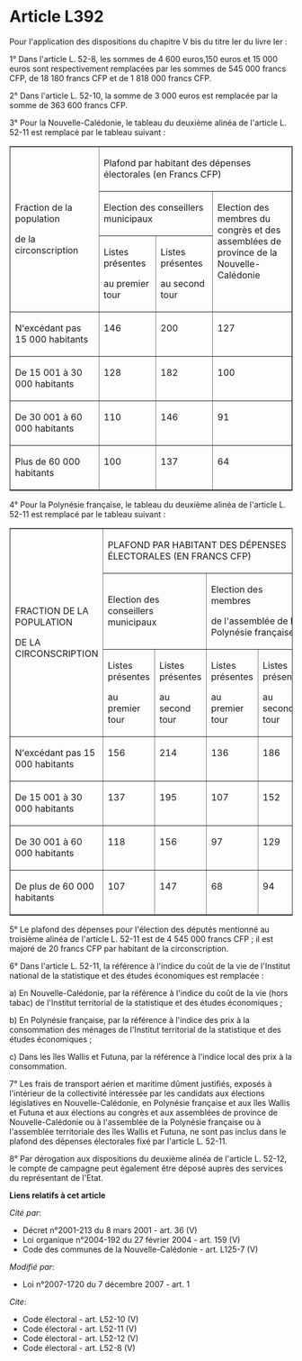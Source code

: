 # Article L392

Pour l'application des dispositions du chapitre V bis du titre Ier du livre Ier : 

1° Dans l'article L. 52-8, les sommes de 4 600 euros,150 euros et 15 000 euros sont respectivement remplacées par les sommes
de 545 000 francs CFP, de 18 180 francs CFP et de 1 818 000 francs CFP. 

2° Dans l'article L. 52-10, la somme de 3 000 euros est remplacée par la somme de 363 600 francs CFP. 

3° Pour la Nouvelle-Calédonie, le tableau du deuxième alinéa de l'article L. 52-11 est remplacé par le tableau suivant :

<table align="center" cellspacing="0" border="1" cellpadding="0">
  <tbody>
    <tr>
      <td rowspan="3" width="227">

Fraction de la population

de la circonscription

</td>
      <td width="454" colspan="3">

Plafond par habitant des dépenses électorales (en Francs CFP)

</td>
    </tr>
    <tr>
      <td width="227" colspan="2">

Election des conseillers municipaux

</td>
      <td valign="top" rowspan="2" width="227">

Election des membres du congrès et des assemblées de province de la Nouvelle-Calédonie

</td>
    </tr>
    <tr>
      <td width="113">

Listes présentes

au premier tour

</td>
      <td width="113">

Listes présentes

au second tour

</td>
    </tr>
    <tr>
      <td width="227" valign="top">

N'excédant pas 15 000 habitants

</td>
      <td valign="top" width="113">

146

</td>
      <td valign="top" width="113">

200

</td>
      <td valign="top" width="227">

127

</td>
    </tr>
    <tr>
      <td valign="top" width="227">

De 15 001 à 30 000 habitants

</td>
      <td width="113" valign="top">

128

</td>
      <td width="113" valign="top">

182

</td>
      <td width="227" valign="top">

100

</td>
    </tr>
    <tr>
      <td valign="top" width="227">

De 30 001 à 60 000 habitants

</td>
      <td width="113" valign="top">

110

</td>
      <td width="113" valign="top">

146

</td>
      <td valign="top" width="227">

91

</td>
    </tr>
    <tr>
      <td width="227" valign="top">

Plus de 60 000 habitants

</td>
      <td width="113" valign="top">

100

</td>
      <td valign="top" width="113">

137

</td>
      <td width="227" valign="top">

64

</td>
    </tr>
  </tbody>
</table>

4° Pour la Polynésie française, le tableau du deuxième alinéa de l'article L. 52-11 est remplacé par le tableau suivant : 

<table border="1" width="680" cellpadding="0" align="center">
  <tbody>
    <tr>
      <td width="223" rowspan="3">

FRACTION DE LA POPULATION

DE LA CIRCONSCRIPTION

</td>
      <td colspan="4" width="452">

PLAFOND PAR HABITANT DES DÉPENSES ÉLECTORALES (EN FRANCS CFP)

</td>
    </tr>
    <tr>
      <td colspan="2" width="225">

Election des conseillers municipaux

</td>
      <td colspan="2" width="224">

Election des membres

de l'assemblée de la Polynésie française

</td>
    </tr>
    <tr>
      <td width="112">

Listes présentes

au premier tour

</td>
      <td width="111">

Listes présentes

au second tour

</td>
      <td width="111">

Listes présentes

au premier tour

</td>
      <td width="111">

Listes présentes

au second tour

</td>
    </tr>
    <tr>
      <td width="223" valign="top">

N'excédant pas 15 000 habitants 

</td>
      <td width="112" valign="top">

156

</td>
      <td width="111" valign="top">

214

</td>
      <td valign="top" width="111">

136

</td>
      <td valign="top" width="111">

186

</td>
    </tr>
    <tr>
      <td valign="top" width="223">

De 15 001 à 30 000 habitants 

</td>
      <td valign="top" width="112">

137

</td>
      <td valign="top" width="111">

195

</td>
      <td valign="top" width="111">

107

</td>
      <td valign="top" width="111">

152

</td>
    </tr>
    <tr>
      <td width="223" valign="top">

De 30 001 à 60 000 habitants 

</td>
      <td valign="top" width="112">

118

</td>
      <td width="111" valign="top">

156

</td>
      <td valign="top" width="111">

97

</td>
      <td valign="top" width="111">

129

</td>
    </tr>
    <tr>
      <td width="223" valign="top">

De plus de 60 000 habitants 

</td>
      <td width="112" valign="top">

107

</td>
      <td width="111" valign="top">

147

</td>
      <td valign="top" width="111">

68

</td>
      <td valign="top" width="111">

94

</td>
    </tr>
  </tbody>
</table>

5° Le plafond des dépenses pour l'élection des députés mentionné au troisième alinéa de l'article L. 52-11 est de 4 545 000
francs CFP ; il est majoré de 20 francs CFP par habitant de la circonscription. 

6° Dans l'article L. 52-11, la référence à l'indice du coût de la vie de l'Institut national de la statistique et des études
économiques est remplacée : 

a) En Nouvelle-Calédonie, par la référence à l'indice du coût de la vie (hors tabac) de l'Institut territorial de la
statistique et des études économiques ; 

b) En Polynésie française, par la référence à l'indice des prix à la consommation des ménages de l'Institut territorial de la
statistique et des études économiques ; 

c) Dans les îles Wallis et Futuna, par la référence à l'indice local des prix à la consommation. 

7° Les frais de transport aérien et maritime dûment justifiés, exposés à l'intérieur de la collectivité intéressée par les
candidats aux élections législatives en Nouvelle-Calédonie, en Polynésie française et aux îles Wallis et Futuna et aux
élections au congrès et aux assemblées de province de Nouvelle-Calédonie ou à l'assemblée de la Polynésie française ou à
l'assemblée territoriale des îles Wallis et Futuna, ne sont pas inclus dans le plafond des dépenses électorales fixé par
l'article L. 52-11. 

8° Par dérogation aux dispositions du deuxième alinéa de l'article L. 52-12, le compte de campagne peut également être déposé
auprès des services du représentant de l'Etat.

**Liens relatifs à cet article**

_Cité par_:

  - Décret n°2001-213 du 8 mars 2001 - art. 36 (V)
  - Loi organique n°2004-192 du 27 février 2004 - art. 159 (V)
  - Code des communes de la Nouvelle-Calédonie - art. L125-7 (V)

_Modifié par_:

  - Loi n°2007-1720 du 7 décembre 2007 - art. 1

_Cite_:

  - Code électoral - art. L52-10 (V)
  - Code électoral - art. L52-11 (V)
  - Code électoral - art. L52-12 (V)
  - Code électoral - art. L52-8 (V)
